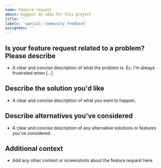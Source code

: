 ```yaml
---
name: Feature request
about: Suggest an idea for this project
title: ''
labels: 'special: community feedback'
assignees: ''
---
```


## Is your feature request related to a problem? Please describe

- A clear and concise description of what the problem is. Ex. I'm always frustrated when [...]

## Describe the solution you'd like

- A clear and concise description of what you want to happen.

## Describe alternatives you've considered

- A clear and concise description of any alternative solutions or features you've considered.

## Additional context

- Add any other context or screenshots about the feature request here.
